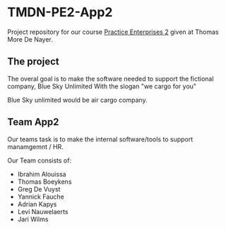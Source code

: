 # TMDN-PE2-App2
Project repository for our course [Practice Enterprises 2](http://onderwijsaanbodmechelenantwerpen.thomasmore.be/2020/syllabi/n/YT0794N.htm#activetab=doelstellingen_idp69120) 
given at Thomas More De Nayer.

## The project
The overal goal is to make the software needed to support the fictional company,
Blue Sky Unlimited
With the slogan "we cargo for you"

Blue Sky unlimited would be air cargo company.

## Team App2
Our teams task is to make the internal software/tools to support manamgemnt / HR.

Our Team consists of:
* Ibrahim Alouissa
* Thomas Boeykens
* Greg De Vuyst
* Yannick Fauche
* Adrian Kapys
* Levi Nauwelaerts
* Jari Wilms
